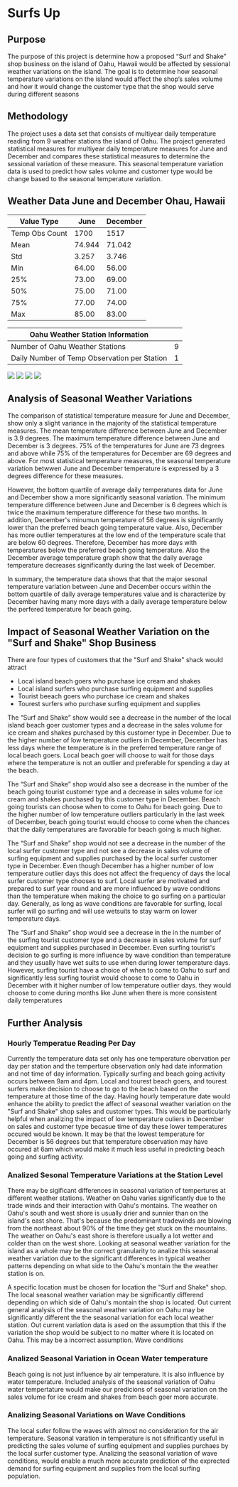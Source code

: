 # Surfs Up

## Purpose

The purpose of this project is determine how a proposed “Surf and Shake” shop business on the island of Oahu, Hawaii would be affected by sessional weather variations on the island. The goal is to determine how seasonal temperature variations on the island would affect the shop’s sales volume and how it would change the customer type that the shop would serve during different seasons 
## Methodology
The project uses a data set that consists of multiyear daily temperature reading from 9 weather stations the island of Oahu. The project generated statistical measures for multiyear daily temperature measures for June and December and compares these statistical measures to determine the sessional variation of these measure. 
This seasonal temperature variation data is used to predict how sales volume and customer type would be change based to the seasonal temperature variation. 

## Weather Data June and December Ohau, Hawaii

|   Value Type  |  June |December|
|---------------|-------|--------|
|Temp Obs Count |1700   |1517    |
| Mean          |74.944 |71.042  |
| Std           |3.257  |3.746   |
| Min           |64.00  |56.00   |
| 25%           |73.00  |69.00   |
| 50%           |75.00  |71.00   |
| 75%           |77.00  |74.00   |
| Max           |85.00  |83.00   |

|        Oahu Weather Station Information        |   |
|------------------------------------------------|---|
| Number of Oahu Weather Stations                | 9 |
| Daily Number of Temp Observation per Station   | 1 |

<img src="https://github.com/berndab/surfs_up/blob/master/june_avg_daily_temp_all_years.png" />
<img src="https://github.com/berndab/surfs_up/blob/master/december_avg_daily_temp_all_years.png" />
<img src="https://github.com/berndab/surfs_up/blob/master/june_daily_temp_all_years_boxplot.png" />
<img src="https://github.com/berndab/surfs_up/blob/master/december_daily_temp_all_years_boxplot.png" />

## Analysis of Seasonal Weather Variations

The comparison of statistical temperature measure for June and December, show only a slight variance in the majority of the statistical temperature measures. The mean temperature difference between June and December is 3.9 degrees. The maximum temperature difference between June and December is 3 degrees. 75% of the temperatures for June are 73 degrees and above while 75% of the temperatures for December are 69 degrees and above. For most statistical temperature measures, the seasonal temperature variation betwwen June and December temperature is expressed by a 3 degrees difference for these measures.

However, the bottom quartile of average daily temperatures data for June and December show a more significantly seasonal variation. The minimum temperature difference between June and December is 6 degrees which is twice the maximum temperature difference for these two months. In addition, December's minumun temperature of 56 degrees is significantly lower than the preferred beach going temperature value. Also, December has more outlier temperatures at the low end of the temperature scale that are below 60 degrees. Therefore, December has more days with temperatures below the preferred beach going temperature. Also the December average temperature graph show that the daily average temperature decreases significantly during the last week of December.

In summary, the temperature data shows that that the major sesonal temperature variation between June and December occurs within the bottom quartile of daily average temperatures value and is characterize by December having many more days with a daily average temperature below the perfered temperature for beach going.  

## Impact of Seasonal Weather Variation on the "Surf and Shake" Shop Business

There are four types of customers that the "Surf and Shake" shack would attract
* Local island beach goers who purchase ice cream and shakes
* Local island surfers who purchase surfing equipment and supplies
* Tourist beeach goers who purchase ice cream and shakes
* Tourest surfers who purchase surfing equipment and supplies

The “Surf and Shake” show would see a decrease in the number of the local island beach goer customer types and a decrease in the sales volume for ice cream and shakes purchased by this customer type in December. Due to the higher number of low temperature outliers in December, December has less days where the temperature is in the preferred temperature range of local beach goers. Local beach goer will choose to wait for those days where the temperature is not an outlier and preferable for spending a day at the beach.

The “Surf and Shake” shop would also see a decrease in the number of the beach going tourist customer type and a decrease in sales volume for ice cream and shakes purchased by this customer type in December. Beach going tourists can choose when to come to Oahu for beach going. Due to the higher number of low temperature outliers particularly in the last week of December, beach going tourist would choose to come when the chances that the daily temperatures are favorable for beach going is much higher. 

The “Surf and Shake” shop would not see a decrease in the number of the local surfer customer type and not see a decrease in sales volume of surfing equipment and supplies purchased by the local surfer customer type in December. Even though December has a higher number of low temperature outlier days this does not affect the frequency of days the local surfer customer type chooses to surf. Local surfer are motivated and prepared to surf year round and are more influenced by wave conditions than the temperature when making the choice to go surfing on a particular day. Generally, as long as wave conditions are favorable for surfing, local surfer will go surfing and will use wetsuits to stay warm on lower temperature days.

The “Surf and Shake” shop would see a decrease in the in the number of the surfing tourist customer type and a decrease in sales volume for surf equipment and supplies purchased in December. Even surfing tourist's decision to go surfing is more influence by wave condition than temperature and they usually have wet suits to use when during lower temperature days. However, surfing tourist have a choice of when to come to Oahu to surf and significantly less surfing tourist would choose to come to Oahu in December with it higher number of low temperature outlier days. they would choose to come during months like June when there is more consistent daily temperatures 


## Further Analysis

### Hourly Temperatue Reading Per Day

Currently the temperature data set only has one temperature obervation per day per station and the temperture observation only had date information and not time of day information. Typically surfing and beach going activity occurs between 9am and 4pm. Local and tourest beach goers, and tourest surfers make decision to choose to go to the beach based on the temperature at those time of the day. Having hourly temperature date would enhance the ability to predict the affect of seasonal weather variation on the "Surf and Shake" shop sales and customer types. This would be particularly helpful when analizing the impact of low temperature ouliers in December on sales and customer type becasue time of day these lower temperatures occured would be known. It may be that the lowest temperature for December is 56 degrees but that temperature observation may have occured at 6am which would make it much less useful in predicting beach going and surfing activity. 

### Analized Sesonal Temperature Variations at the Station Level

There may be sigificant differences in seasonal variation of tempertures at different weather stations. Weather on Oahu varies significantly due to the trade winds and their interaction with Oahu's montains. The weather on Oahu's south and west shore is usually drier and sunnier than on the island's east shore. That's because the predominant tradewinds are blowing from the northeast about 90% of the time they get stuck on the mountains. The weather on Oahu's east shore is therefore usually a lot wetter and colder than on the west shore. Looking at seasonal weather variation for the island as a whole may be the correct granularity to analize this seasonal weather variation due to the significant differences in typical weather patterns depending on what side to the Oahu's montain the the weather station is on. 

A specific location must be chosen for location the "Surf and Shake" shop. The local seasonal weather variation may be significantly differend depending on which side of Oahu's montain the shop is located. Out current general analysis of the seasonal weather variation 
on Oahu may be significantly different the the seasonal variation for each local weather station. Out current variation data is ased on the assumption that this if the variation the shop would be subject to no matter where it is located on Oahu. This may be a incorrect assumption. 
Wave conditions

### Analized Seasonal Variation in Ocean Water temperature

Beach going is not just influence by air temperature. It is also influence by water temperature. Included analysis of the seasonal variation of Oahu water tempertature would make our predicions of seasonal variation on the sales volume for ice cream and shakes from beach goer more accurate.

### Analizing Seasonal Variations on Wave Conditions

The local sufer follow the waves with almost no consideration for the air temperature. Seasonal varation in temperature is not sifnificantly useful in predicting the sales volume of surfing equipment and supplies purchaes by the local surfer customer type. Analizing the seasonal variation of wave conditions, would enable a much more accurate prediction of the exprected demand for surfing equipment and supplies from the local surfing population.
